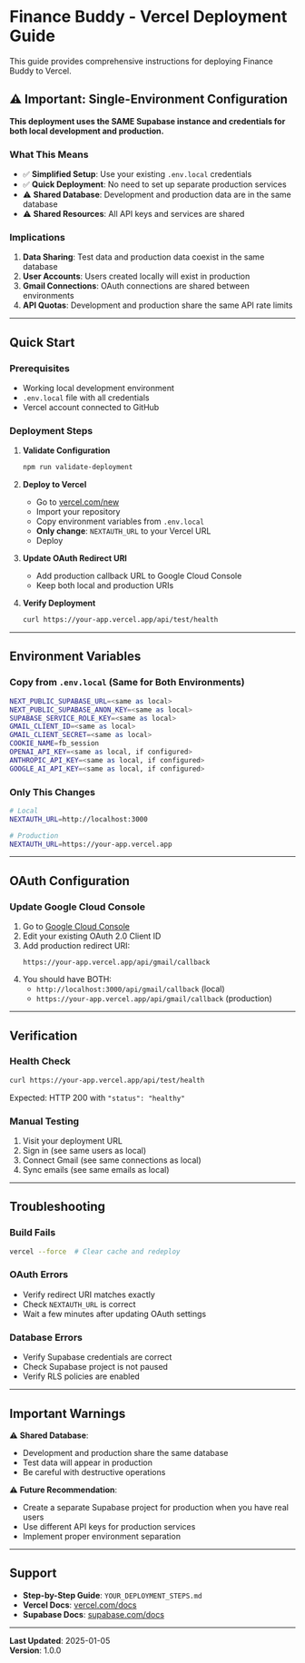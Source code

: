 # Finance Buddy - Vercel Deployment Guide

This guide provides comprehensive instructions for deploying Finance Buddy to Vercel.

## ⚠️ Important: Single-Environment Configuration

**This deployment uses the SAME Supabase instance and credentials for both local development and production.**

### What This Means

- ✅ **Simplified Setup**: Use your existing `.env.local` credentials
- ✅ **Quick Deployment**: No need to set up separate production services
- ⚠️ **Shared Database**: Development and production data are in the same database
- ⚠️ **Shared Resources**: All API keys and services are shared

### Implications

1. **Data Sharing**: Test data and production data coexist in the same database
2. **User Accounts**: Users created locally will exist in production
3. **Gmail Connections**: OAuth connections are shared between environments
4. **API Quotas**: Development and production share the same API rate limits

---

## Quick Start

### Prerequisites

- Working local development environment
- `.env.local` file with all credentials
- Vercel account connected to GitHub

### Deployment Steps

1. **Validate Configuration**
   ```bash
   npm run validate-deployment
   ```

2. **Deploy to Vercel**
   - Go to [vercel.com/new](https://vercel.com/new)
   - Import your repository
   - Copy environment variables from `.env.local`
   - **Only change**: `NEXTAUTH_URL` to your Vercel URL
   - Deploy

3. **Update OAuth Redirect URI**
   - Add production callback URL to Google Cloud Console
   - Keep both local and production URIs

4. **Verify Deployment**
   ```bash
   curl https://your-app.vercel.app/api/test/health
   ```

---

## Environment Variables

### Copy from `.env.local` (Same for Both Environments)

```bash
NEXT_PUBLIC_SUPABASE_URL=<same as local>
NEXT_PUBLIC_SUPABASE_ANON_KEY=<same as local>
SUPABASE_SERVICE_ROLE_KEY=<same as local>
GMAIL_CLIENT_ID=<same as local>
GMAIL_CLIENT_SECRET=<same as local>
COOKIE_NAME=fb_session
OPENAI_API_KEY=<same as local, if configured>
ANTHROPIC_API_KEY=<same as local, if configured>
GOOGLE_AI_API_KEY=<same as local, if configured>
```

### Only This Changes

```bash
# Local
NEXTAUTH_URL=http://localhost:3000

# Production
NEXTAUTH_URL=https://your-app.vercel.app
```

---

## OAuth Configuration

### Update Google Cloud Console

1. Go to [Google Cloud Console](https://console.cloud.google.com/apis/credentials)
2. Edit your existing OAuth 2.0 Client ID
3. Add production redirect URI:
   ```
   https://your-app.vercel.app/api/gmail/callback
   ```
4. You should have BOTH:
   - `http://localhost:3000/api/gmail/callback` (local)
   - `https://your-app.vercel.app/api/gmail/callback` (production)

---

## Verification

### Health Check

```bash
curl https://your-app.vercel.app/api/test/health
```

Expected: HTTP 200 with `"status": "healthy"`

### Manual Testing

1. Visit your deployment URL
2. Sign in (see same users as local)
3. Connect Gmail (see same connections as local)
4. Sync emails (see same emails as local)

---

## Troubleshooting

### Build Fails

```bash
vercel --force  # Clear cache and redeploy
```

### OAuth Errors

- Verify redirect URI matches exactly
- Check `NEXTAUTH_URL` is correct
- Wait a few minutes after updating OAuth settings

### Database Errors

- Verify Supabase credentials are correct
- Check Supabase project is not paused
- Verify RLS policies are enabled

---

## Important Warnings

⚠️ **Shared Database**:
- Development and production share the same database
- Test data will appear in production
- Be careful with destructive operations

⚠️ **Future Recommendation**:
- Create a separate Supabase project for production when you have real users
- Use different API keys for production services
- Implement proper environment separation

---

## Support

- **Step-by-Step Guide**: `YOUR_DEPLOYMENT_STEPS.md`
- **Vercel Docs**: [vercel.com/docs](https://vercel.com/docs)
- **Supabase Docs**: [supabase.com/docs](https://supabase.com/docs)

---

**Last Updated**: 2025-01-05  
**Version**: 1.0.0

